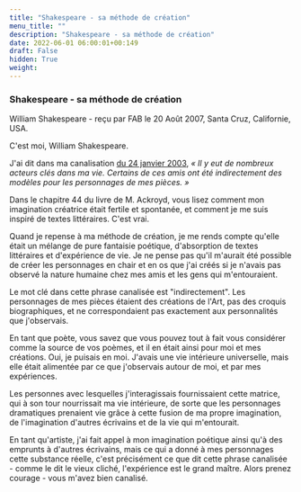 ```yaml
---
title: "Shakespeare - sa méthode de création"
menu_title: ""
description: "Shakespeare - sa méthode de création"
date: 2022-06-01 06:00:01+00:149
draft: False
hidden: True
weight:
---
```

### Shakespeare - sa méthode de création

William Shakespeare - reçu par FAB le 20 Août 2007, Santa Cruz, Californie, USA.

C'est moi, William Shakespeare.

J'ai dit dans ma canalisation [du 24 janvier 2003](/fr-contemporary-messages/fr-contemporary-messages-by-date-order/fr-contemporary-messages-2003/fr-2003-1-24-2-fab-shakespeare/), *« Il y eut de nombreux acteurs clés dans ma vie. Certains de ces amis ont été indirectement des modèles pour les personnages de mes pièces. »*

Dans le chapitre 44 du livre de M. Ackroyd, vous lisez comment mon imagination créatrice était fertile et spontanée, et comment je me suis inspiré de textes littéraires. C'est vrai.

Quand je repense à ma méthode de création, je me rends compte qu'elle était un mélange de pure fantaisie poétique, d'absorption de textes littéraires et d'expérience de vie. Je ne pense pas qu'il m'aurait été possible de créer les personnages en chair et en os que j'ai créés si je n'avais pas observé la nature humaine chez mes amis et les gens qui m'entouraient.

Le mot clé dans cette phrase canalisée est "indirectement". Les personnages de mes pièces étaient des créations de l'Art, pas des croquis biographiques, et ne correspondaient pas exactement aux personnalités que j'observais.

En tant que poète, vous savez que vous pouvez tout à fait vous considérer comme la source de vos poèmes, et il en était ainsi pour moi et mes créations. Oui, je puisais en moi. J'avais une vie intérieure universelle, mais elle était alimentée par ce que j'observais autour de moi, et par mes expériences.

Les personnes avec lesquelles j'interagissais fournissaient cette matrice, qui à son tour nourrissait ma vie intérieure, de sorte que les personnages dramatiques prenaient vie grâce à cette fusion de ma propre imagination, de l'imagination d'autres écrivains et de la vie qui m'entourait.

En tant qu'artiste, j'ai fait appel à mon imagination poétique ainsi qu'à des emprunts à d'autres écrivains, mais ce qui a donné à mes personnages cette substance réelle, c'est précisément ce que dit cette phrase canalisée - comme le dit le vieux cliché, l'expérience est le grand maître. Alors prenez courage - vous m'avez bien canalisé.